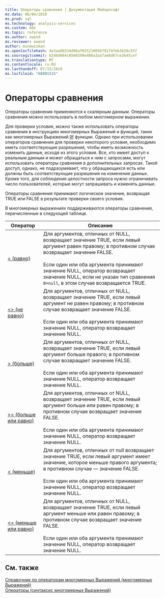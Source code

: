 ```yaml
---
title: Операторы сравнения | Документация Майкрософт
ms.date: 06/04/2018
ms.prod: sql
ms.technology: analysis-services
ms.custom: mdx
ms.topic: reference
ms.author: owend
ms.reviewer: owend
author: minewiskan
ms.openlocfilehash: 4e3aa00334d98af02521005679174feb3b28c55f
ms.sourcegitcommit: b2464064c0566590e486a3aafae6d67ce2645cef
ms.translationtype: MT
ms.contentlocale: ru-RU
ms.lasthandoff: 07/15/2019
ms.locfileid: "68001515"
---
```

# <a name="comparison-operators"></a>Операторы сравнения


  Операторы сравнения применяются к скалярным данным. Операторы сравнения можно использовать в любом многомерном выражении.  
  
 Для проверки условия, можно также использовать операторы сравнения в инструкциях многомерных Выражений и функций, таких как многомерных Выражений [IIf](../mdx/iif-mdx.md) функции. Однако при использовании операторов сравнения для проверки некоторого условия, необходимо иметь соответствующие разрешения, чтобы иметь возможность изменить данные, исходя из этого условия. Все, кто имеет доступ к реальным данным и может обращаться к ним с запросами, могут использовать операторы сравнения в дополнительных запросах. Такой доступ, однако, не подразумевает, что у обращающихся есть или должны быть соответствующие разрешения на изменение данных. Кроме того, для соблюдения целостности запроса нужно ограничивать число пользователей, которые могут запрашивать и изменять данные.  
  
 Операторы сравнения принимают логическое значение, возвращая TRUE или FALSE в результате проверки своего условия.  
  
 В многомерных выражениях поддерживаются операторы сравнения, перечисленные в следующей таблице.  
  
|Оператор|Описание|  
|--------------|-----------------|  
|[= (равно)](../mdx/equal-to-mdx.md)|Для аргументов, отличных от NULL, возвращает значение TRUE, если левый аргумент равен правому; в противном случае возвращает значение FALSE.<br /><br /> Если один или оба аргумента принимают значение NULL, оператор возвращает значение NULL, если не указан тип сравнения `0=null`, в этом случае возвращается TRUE.|  
|[<> (не равно)](../mdx/not-equal-to-mdx.md)|Для аргументов, отличных от NULL, возвращает значение TRUE, если левый аргумент не равен правому; в противном случае возвращает значение FALSE.<br /><br /> Если один или оба аргумента принимают значение NULL, оператор возвращает значение NULL.|  
|[> (больше)](../mdx/greater-than-mdx.md)|Для аргументов, отличных от NULL, возвращает значение TRUE, если левый аргумент больше правого; в противном случае возвращает значение FALSE.<br /><br /> Если один или оба аргумента принимают значение NULL, оператор возвращает значение NULL.|  
|[>= (больше или равно)](../mdx/greater-than-or-equal-to-mdx.md)|Для аргументов, отличных от NULL, возвращает значение TRUE, если левый аргумент больше или равен правому; в противном случае возвращает значение FALSE.<br /><br /> Если один или оба аргумента принимают значение NULL, оператор возвращает значение NULL.|  
|[< (меньше)](../mdx/less-than-mdx.md)|Для аргументов, отличных от null возвращает значение TRUE, если левый аргумент имеет значение, которое меньше правого аргумента; в противном случае — значение FALSE.<br /><br /> Если один или оба аргумента принимают значение NULL, оператор возвращает значение NULL.|  
|[<= (меньше или равно)](../mdx/less-than-or-equal-to-mdx.md)|Для аргументов, отличных от NULL, возвращает значение TRUE, если левый аргумент меньше или равен правому; в противном случае возвращает значение FALSE.<br /><br /> Если один или оба аргумента принимают значение NULL, оператор возвращает значение NULL.|  
  
## <a name="see-also"></a>См. также  
 [Справочник по операторам многомерных Выражений &#40;многомерных Выражений&#41;](../mdx/mdx-operator-reference-mdx.md)   
 [Операторы &#40;синтаксис многомерных Выражений&#41;](../mdx/operators-mdx-syntax.md)  
  
  
